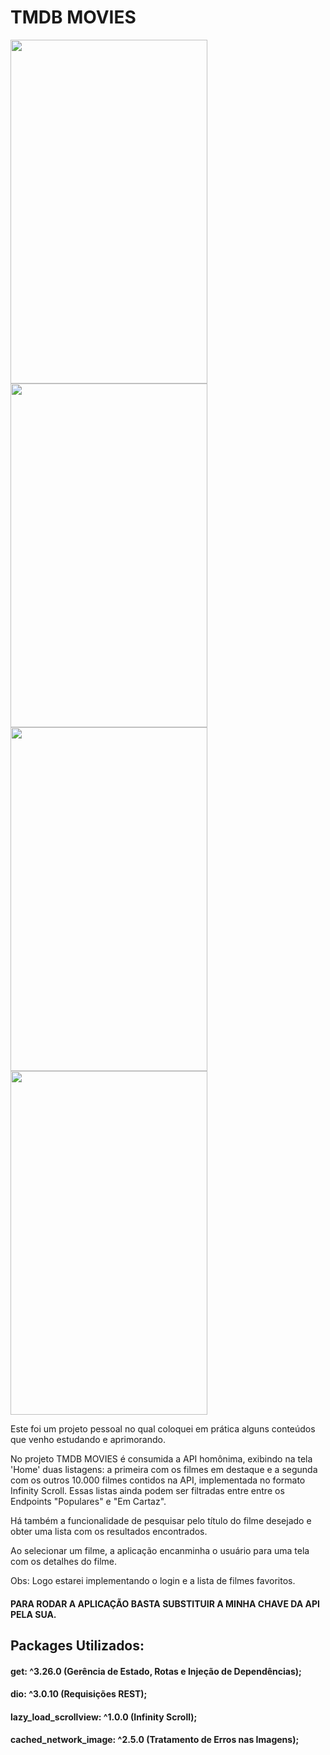 # TMDB MOVIES

<p float="left">
 <img src="https://github.com/victorgarcia10/tmdb_movies/blob/master/git_hub_images/1%20-%20login.png" width="315" height="550"/>
 <img src="https://github.com/victorgarcia10/tmdb_movies/blob/master/git_hub_images/4%20-%20home.png" width="315" height="550"/>
 <img src="https://github.com/victorgarcia10/tmdb_movies/blob/master/git_hub_images/5%20-%20detail.png" width="315" height="550"/>
 <img src="https://github.com/victorgarcia10/tmdb_movies/blob/master/git_hub_images/7%20-%20search.png" width="315" height="550"/>

</p>



Este foi um projeto pessoal no qual coloquei em prática alguns conteúdos que venho estudando e aprimorando.


No projeto TMDB MOVIES é consumida a API homônima, exibindo na tela 'Home' duas listagens: a primeira com os filmes em destaque e a segunda com os outros 10.000 filmes contidos na API, implementada no formato Infinity Scroll. Essas listas ainda podem ser filtradas entre entre os Endpoints "Populares" e "Em Cartaz".


Há também a funcionalidade de pesquisar pelo título do filme desejado e obter uma lista com os resultados encontrados.


Ao selecionar um filme, a aplicação encanminha o usuário para uma tela com os detalhes do filme.


Obs: Logo estarei implementando o login e a lista de filmes favoritos.



#### PARA RODAR A APLICAÇÃO BASTA SUBSTITUIR A MINHA CHAVE DA API PELA SUA.


## Packages Utilizados:

#### get: ^3.26.0 (Gerência de Estado, Rotas e Injeção de Dependências);

#### dio: ^3.0.10 (Requisições REST);

#### lazy_load_scrollview: ^1.0.0 (Infinity Scroll);

#### cached_network_image: ^2.5.0 (Tratamento de Erros nas Imagens);



